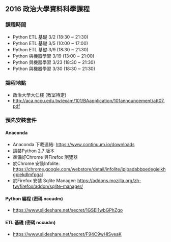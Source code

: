 ## 2016 政治大學資料科學課程

### 課程時間
- Python ETL 基礎   3/2  (18:30 ~ 21:30)
- Python ETL 基礎   3/5  (10:00 ~ 17:00)
- Python ETL 基礎   3/9  (18:30 ~ 21:30)
- Python 與機器學習 3/19 (13:00 ~ 21:00)
- Python 與機器學習 3/23 (18:30 ~ 21:30)
- Python 與機器學習 3/30 (18:30 ~ 21:30)

### 課程地點
- 政治大學大仁樓 (教室待定)
- http://aca.nccu.edu.tw/exam/101/BAapplication/101announcement/att07.pdf


### 預先安裝套件
#### Anaconda
- Anaconda 下載連結: https://www.continuum.io/downloads
- 請裝Python 2.7 版本
- 準備好Chrome 與Firefox 瀏覽器
- 於Chrome 安裝Infolite: https://chrome.google.com/webstore/detail/infolite/ipjbadabbpedegielkhgpiekdlmfpgal
- 於Firefox 安裝 Sqlite Manager: https://addons.mozilla.org/zh-tw/firefox/addon/sqlite-manager/


#### Python 編程 (密碼 nccudm)
- https://www.slideshare.net/secret/1GSEl1wbGPhZgo

#### ETL 基礎 (密碼 nccudm)
- https://www.slideshare.net/secret/F94C9wHISveaK


